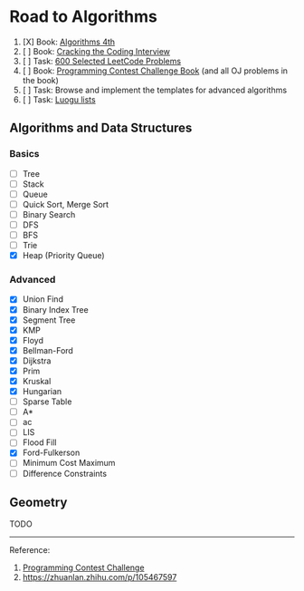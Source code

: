# Road to Algorithms

1. [X] Book: [Algorithms 4th](https://github.com/alfmunny/book-notes/tree/master/algorithms-4th)
2. [ ] Book: [Cracking the Coding Interview](https://github.com/alfmunny/cracking-the-coding-interview/tree/09e688b9d2d757dfd69d5bc5c24d561c834001ab)
3. [ ] Task: [600 Selected LeetCode Problems](https://github.com/alfmunny/leetcode)
4. [ ] Book: [Programming Contest Challenge Book](https://github.com/alfmunny/book-notes/tree/master/acm-challenge) (and all OJ problems in the book)
5. [ ] Task: Browse and implement the templates for advanced algorithms
6. [ ] Task: [Luogu lists](https://www.luogu.com.cn/training/list?type=select&page=1)

## Algorithms and Data Structures

### Basics

- [ ] Tree
- [ ] Stack
- [ ] Queue
- [ ] Quick Sort, Merge Sort
- [ ] Binary Search
- [ ] DFS
- [ ] BFS
- [ ] Trie
- [X] Heap (Priority Queue)

### Advanced

- [x] Union Find
- [x] Binary Index Tree
- [X] Segment Tree
- [x] KMP
- [x] Floyd
- [x] Bellman-Ford
- [x] Dijkstra
- [X] Prim
- [X] Kruskal
- [X] Hungarian
- [ ] Sparse Table
- [ ] A*
- [ ] ac
- [ ] LIS
- [ ] Flood Fill
- [X] Ford-Fulkerson
- [ ] Minimum Cost Maximum
- [ ] Difference Constraints

## Geometry

TODO

---

Reference:

1. [Programming Contest Challenge](https://book.douban.com/subject/24749842/)
2. https://zhuanlan.zhihu.com/p/105467597
